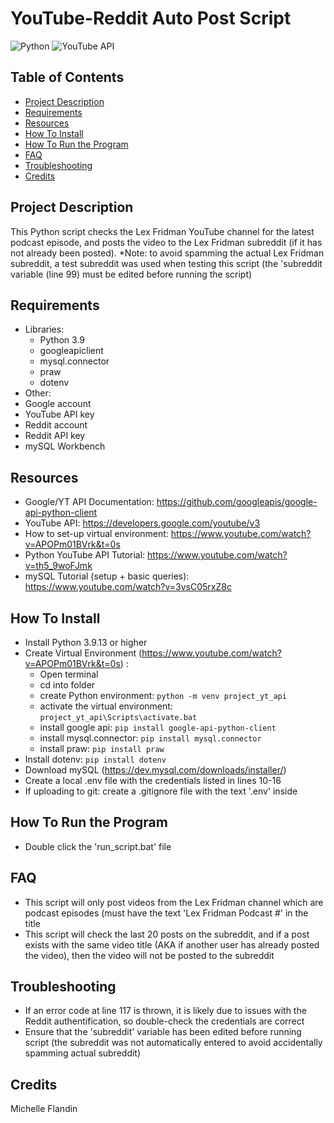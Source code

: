 # YouTube-Reddit Auto Post Script 


![Python](https://img.shields.io/badge/Python-3.9-blue.svg)
![YouTube API](https://img.shields.io/badge/YouTube%20API-v3-red.svg)


## Table of Contents
- [Project Description](#project-description)
- [Requirements](#requirements)
- [Resources](#resources)
- [How To Install](#how-to-install)
- [How To Run the Program](#how-to-run)
- [FAQ](#faq)
- [Troubleshooting](#troubleshooting)
- [Credits](#credits)


## Project Description<a name="project-description"></a>
This Python script checks the Lex Fridman YouTube channel for the latest podcast episode, and posts the video to the Lex Fridman subreddit (if it has not already been posted).
*Note: to avoid spamming the actual Lex Fridman subreddit, a test subreddit was used when testing this script (the 'subreddit variable (line 99) must be edited before running the script)


## Requirements<a name="requirements"></a>
- Libraries: 
  - Python 3.9
  - googleapiclient
  - mysql.connector
  - praw
  - dotenv
- Other:
 - Google account
 - YouTube API key
  - Reddit account
  - Reddit API key
  - mySQL Workbench


## Resources<a name="resources"></a>
- Google/YT API Documentation: https://github.com/googleapis/google-api-python-client
- YouTube API: https://developers.google.com/youtube/v3
- How to set-up virtual environment: https://www.youtube.com/watch?v=APOPm01BVrk&t=0s
- Python YouTube API Tutorial: https://www.youtube.com/watch?v=th5_9woFJmk
- mySQL Tutorial (setup + basic queries): https://www.youtube.com/watch?v=3vsC05rxZ8c


## How To Install<a name="how-to-install"></a>
- Install Python 3.9.13 or higher
- Create Virtual Environment (https://www.youtube.com/watch?v=APOPm01BVrk&t=0s) : 
  - Open terminal
  - cd into folder
  - create Python environment: `python -m venv project_yt_api`
  - activate the virtual environment: `project_yt_api\Scripts\activate.bat`
  - install google api: `pip install google-api-python-client`
  - install mysql.connector: `pip install mysql.connector`
  - install praw: `pip install praw`
- Install dotenv: `pip install dotenv`
- Download mySQL (https://dev.mysql.com/downloads/installer/)
- Create a local .env file with the credentials listed in lines 10-16
- If uploading to git: create a .gitignore file with the text '.env' inside 


## How To Run the Program<a name="how-to-run"></a>
- Double click the 'run_script.bat' file


## FAQ<a name="faq"></a>
- This script will only post videos from the Lex Fridman channel which are podcast episodes (must have the text 'Lex Fridman Podcast #' in the title
- This script will check the last 20 posts on the subreddit, and if a post exists with the same video title (AKA if another user has already posted the video), then the video will not be posted to the subreddit
  

## Troubleshooting<a name="troubleshooting"></a>
- If an error code at line 117 is thrown, it is likely due to issues with the Reddit authentification, so double-check the credentials are correct
- Ensure that the 'subreddit' variable has been edited before running script (the subreddit was not automatically entered to avoid accidentally spamming actual subreddit)


## Credits<a name="credits"></a>
Michelle Flandin
